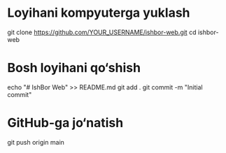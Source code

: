 # Loyihani kompyuterga yuklash
 git clone https://github.com/YOUR_USERNAME/ishbor-web.git
 cd ishbor-web

# Bosh loyihani qo‘shish
echo "# IshBor Web" >> README.md
git add .
git commit -m "Initial commit"

# GitHub-ga jo‘natish
git push origin main
